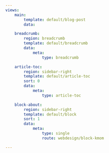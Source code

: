 ```yaml
---
views:
    main:
        template: default/blog-post
        data:

    breadcrumb:
        region: breadcrumb
        template: default/breadcrumb
        data:
            meta: 
                type: breadcrumb

    article-toc:
        region: sidebar-right
        template: default/article-toc
        sort: 0
        data:
            meta: 
                type: article-toc

    block-about:
        region: sidebar-right
        template: default/block
        sort: 1
        data:
            meta: 
                type: single
                route: webdesign/block-kmom

---
```

